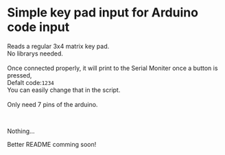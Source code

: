 # Simple key pad input for Arduino code input

Reads a regular 3x4 matrix key pad. <br>
No librarys needed. <br>
<br>
Once connected properly, it will print to the Serial Moniter once a button is pressed, <br>
Defalt code:`1234` <br>
You can easily change that in the script. <br>
<br>
Only need 7 pins of the arduino.<br>

<br>

Nothing...

Better README comming soon!

<br>


